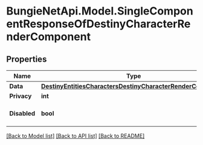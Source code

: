 
# BungieNetApi.Model.SingleComponentResponseOfDestinyCharacterRenderComponent

## Properties

Name | Type | Description | Notes
------------ | ------------- | ------------- | -------------
**Data** | [**DestinyEntitiesCharactersDestinyCharacterRenderComponent**](DestinyEntitiesCharactersDestinyCharacterRenderComponent.md) |  | [optional] 
**Privacy** | **int** |  | [optional] 
**Disabled** | **bool** | If true, this component is disabled. | [optional] 

[[Back to Model list]](../README.md#documentation-for-models)
[[Back to API list]](../README.md#documentation-for-api-endpoints)
[[Back to README]](../README.md)

